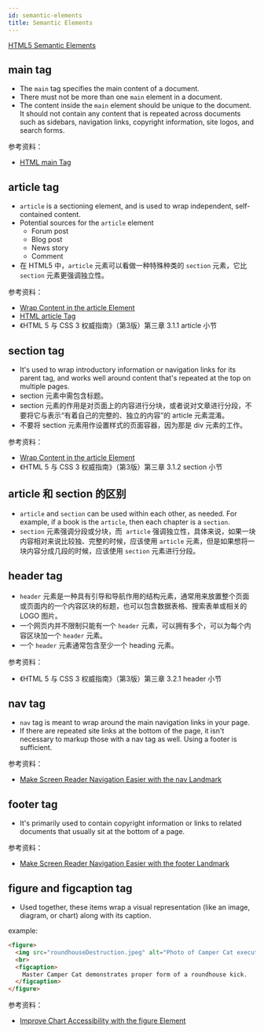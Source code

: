 ```yaml
---
id: semantic-elements
title: Semantic Elements
---
```


[HTML5 Semantic Elements](https://www.w3schools.com/html/html5_semantic_elements.asp)

## main tag

* The `main` tag specifies the main content of a document.
* There must not be more than one `main` element in a document.
* The content inside the `main`  element should be unique to the document. It should not contain any content that is repeated across documents such as sidebars, navigation links, copyright information, site logos, and search forms.

参考资料：

* [HTML main Tag](https://www.w3schools.com/tags/tag_main.asp)

## article tag

* `article` is a sectioning element, and is used to wrap independent, self-contained content.
* Potential sources for the `article` element
    * Forum post
    * Blog post
    * News story
    * Comment
* 在 HTML5 中，`article` 元素可以看做一种特殊种类的 `section` 元素，它比 `section` 元素更强调独立性。

参考资料：

* [Wrap Content in the article Element](https://learn.freecodecamp.org/responsive-web-design/applied-accessibility/wrap-content-in-the-article-element/)
* [HTML article Tag](https://www.w3schools.com/tags/tag_article.asp)
* 《HTML 5 与 CSS 3 权威指南》（第3版）第三章 3.1.1 article 小节

## section tag

* It's used to wrap introductory information or navigation links for its parent tag, and works well around content that's repeated at the top on multiple pages.
* section 元素中需包含标题。
* section 元素的作用是对页面上的内容进行分块，或者说对文章进行分段，不要将它与表示“有着自己的完整的、独立的内容”的 article 元素混淆。
* 不要将 section 元素用作设置样式的页面容器，因为那是 div 元素的工作。

参考资料：

* [Wrap Content in the article Element](https://learn.freecodecamp.org/responsive-web-design/applied-accessibility/wrap-content-in-the-article-element/)
* 《HTML 5 与 CSS 3 权威指南》（第3版）第三章 3.1.2 section 小节

## article 和 section 的区别

* `article` and `section` can be used within each other, as needed. For example, if a book is the `article`, then each chapter is a `section`.
* `section` 元素强调分段或分块，而  `article` 强调独立性，具体来说，如果一块内容相对来说比较独、完整的时候，应该使用 `article` 元素，但是如果想将一块内容分成几段的时候，应该使用 `section` 元素进行分段。

## header tag

- `header` 元素是一种具有引导和导航作用的结构元素，通常用来放置整个页面或页面内的一个内容区块的标题，也可以包含数据表格、搜索表单或相关的 LOGO 图片。
- 一个网页内并不限制只能有一个 `header` 元素，可以拥有多个，可以为每个内容区块加一个 `header` 元素。
- 一个 `header` 元素通常包含至少一个 heading 元素。

参考资料：

- 《HTML 5 与 CSS 3 权威指南》（第3版）第三章 3.2.1 header 小节

## nav tag

- `nav` tag is meant to wrap around the main navigation links in your page.
- If there are repeated site links at the bottom of the page, it isn't necessary to markup those with a nav tag as well. Using a footer is sufficient.

参考资料：

- [Make Screen Reader Navigation Easier with the nav Landmark](https://learn.freecodecamp.org/responsive-web-design/applied-accessibility/make-screen-reader-navigation-easier-with-the-nav-landmark)

## footer tag

- It's primarily used to contain copyright information or links to related documents that usually sit at the bottom of a page.

参考资料：

- [Make Screen Reader Navigation Easier with the footer Landmark](https://learn.freecodecamp.org/responsive-web-design/applied-accessibility/make-screen-reader-navigation-easier-with-the-footer-landmark)

## figure and figcaption tag

- Used together, these items wrap a visual representation (like an image, diagram, or chart) along with its caption.

example: 

```html
<figure>
  <img src="roundhouseDestruction.jpeg" alt="Photo of Camper Cat executing a roundhouse kick">
  <br>
  <figcaption>
    Master Camper Cat demonstrates proper form of a roundhouse kick.
  </figcaption>
</figure>
```

参考资料：

- [Improve Chart Accessibility with the figure Element](https://learn.freecodecamp.org/responsive-web-design/applied-accessibility/improve-chart-accessibility-with-the-figure-element/)